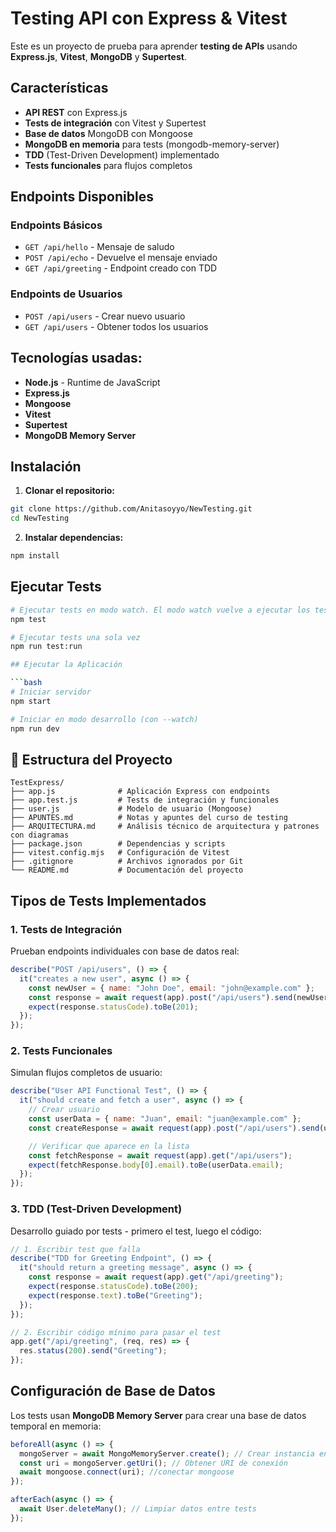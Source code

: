 # Testing API con Express & Vitest

Este es un proyecto de prueba para aprender **testing de APIs** usando **Express.js**, **Vitest**, **MongoDB** y **Supertest**.

## Características

- **API REST** con Express.js
- **Tests de integración** con Vitest y Supertest
- **Base de datos** MongoDB con Mongoose
- **MongoDB en memoria** para tests (mongodb-memory-server)
- **TDD** (Test-Driven Development) implementado
- **Tests funcionales** para flujos completos

## Endpoints Disponibles

### Endpoints Básicos

- `GET /api/hello` - Mensaje de saludo
- `POST /api/echo` - Devuelve el mensaje enviado
- `GET /api/greeting` - Endpoint creado con TDD

### Endpoints de Usuarios

- `POST /api/users` - Crear nuevo usuario
- `GET /api/users` - Obtener todos los usuarios

## Tecnologías usadas:

- **Node.js** - Runtime de JavaScript
- **Express.js**
- **Mongoose**
- **Vitest**
- **Supertest**
- **MongoDB Memory Server**

## Instalación

1. **Clonar el repositorio:**

```bash
git clone https://github.com/Anitasoyyo/NewTesting.git
cd NewTesting
```

2. **Instalar dependencias:**

```bash
npm install
```

## Ejecutar Tests

````bash
# Ejecutar tests en modo watch. El modo watch vuelve a ejecutar los tests cada vez que detecta un cambio en el código.
npm test

# Ejecutar tests una sola vez
npm run test:run

## Ejecutar la Aplicación

```bash
# Iniciar servidor
npm start

# Iniciar en modo desarrollo (con --watch)
npm run dev
````

## 📁 Estructura del Proyecto

```
TestExpress/
├── app.js              # Aplicación Express con endpoints
├── app.test.js         # Tests de integración y funcionales
├── user.js             # Modelo de usuario (Mongoose)
├── APUNTES.md          # Notas y apuntes del curso de testing
├── ARQUITECTURA.md     # Análisis técnico de arquitectura y patrones con diagramas
├── package.json        # Dependencias y scripts
├── vitest.config.mjs   # Configuración de Vitest
├── .gitignore          # Archivos ignorados por Git
└── README.md           # Documentación del proyecto
```

## Tipos de Tests Implementados

### 1. **Tests de Integración**

Prueban endpoints individuales con base de datos real:

```javascript
describe("POST /api/users", () => {
  it("creates a new user", async () => {
    const newUser = { name: "John Doe", email: "john@example.com" };
    const response = await request(app).post("/api/users").send(newUser);
    expect(response.statusCode).toBe(201);
  });
});
```

### 2. **Tests Funcionales**

Simulan flujos completos de usuario:

```javascript
describe("User API Functional Test", () => {
  it("should create and fetch a user", async () => {
    // Crear usuario
    const userData = { name: "Juan", email: "juan@example.com" };
    const createResponse = await request(app).post("/api/users").send(userData);

    // Verificar que aparece en la lista
    const fetchResponse = await request(app).get("/api/users");
    expect(fetchResponse.body[0].email).toBe(userData.email);
  });
});
```

### 3. **TDD (Test-Driven Development)**

Desarrollo guiado por tests - primero el test, luego el código:

```javascript
// 1. Escribir test que falla
describe("TDD for Greeting Endpoint", () => {
  it("should return a greeting message", async () => {
    const response = await request(app).get("/api/greeting");
    expect(response.statusCode).toBe(200);
    expect(response.text).toBe("Greeting");
  });
});

// 2. Escribir código mínimo para pasar el test
app.get("/api/greeting", (req, res) => {
  res.status(200).send("Greeting");
});
```

## Configuración de Base de Datos

Los tests usan **MongoDB Memory Server** para crear una base de datos temporal en memoria:

```javascript
beforeAll(async () => {
  mongoServer = await MongoMemoryServer.create(); // Crear instancia en memoria
  const uri = mongoServer.getUri(); // Obtener URI de conexión
  await mongoose.connect(uri); //conectar mongoose
});

afterEach(async () => {
  await User.deleteMany(); // Limpiar datos entre tests
});
```

